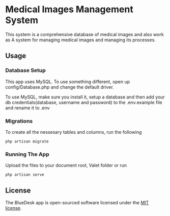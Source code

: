 # Medical Images Management System 
This system is a comprehensive database of medical images and also work as A system for managing medical images and managing its processes.

## Usage

### Database Setup
This app uses MySQL. To use something different, open up config/Database.php and change the default driver.

To use MySQL, make sure you install it, setup a database and then add your db credentials(database, username and password) to the .env.example file and rename it to .env

### Migrations
To create all the nessesary tables and columns, run the following
```
php artisan migrate
```

### Running The App
Upload the files to your document root, Valet folder or run
```
php artisan serve
```

## License

The BlueDesk app is open-sourced software licensed under the [MIT license](https://opensource.org/licenses/MIT).

